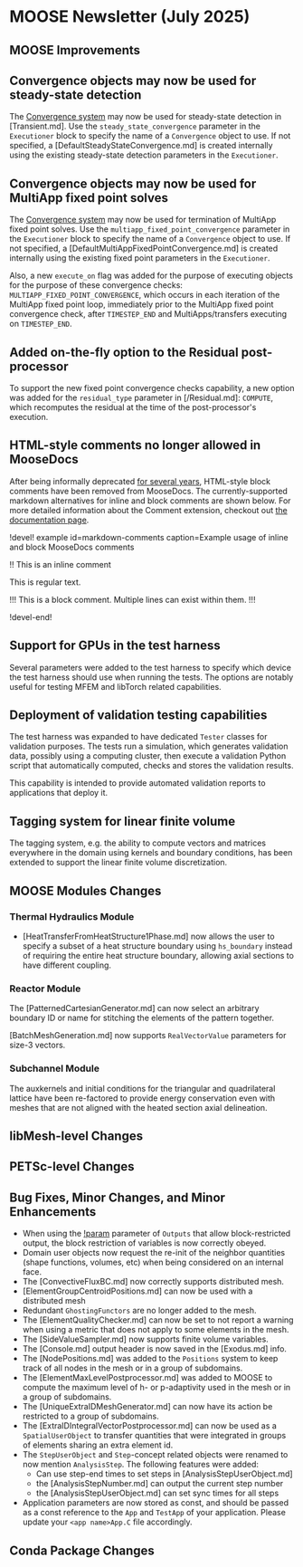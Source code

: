 # MOOSE Newsletter (July 2025)

## MOOSE Improvements

## Convergence objects may now be used for steady-state detection

The [Convergence system](syntax/Convergence/index.md) may now be used for steady-state
detection in [Transient.md]. Use the `steady_state_convergence` parameter in the
`Executioner` block to specify the name of a `Convergence` object to use. If
not specified, a [DefaultSteadyStateConvergence.md] is created internally
using the existing steady-state detection parameters in the `Executioner`.

## Convergence objects may now be used for MultiApp fixed point solves

The [Convergence system](syntax/Convergence/index.md) may now be used for termination
of MultiApp fixed point solves. Use the `multiapp_fixed_point_convergence` parameter
in the `Executioner` block to specify the name of a `Convergence` object to use. If
not specified, a [DefaultMultiAppFixedPointConvergence.md] is created internally
using the existing fixed point parameters in the `Executioner`.

Also, a new `execute_on` flag was added for the purpose of executing objects
for the purpose of these convergence checks: `MULTIAPP_FIXED_POINT_CONVERGENCE`,
which occurs in each iteration of the MultiApp fixed point loop, immediately prior
to the MultiApp fixed point convergence check, after `TIMESTEP_END` and MultiApps/transfers
executing on `TIMESTEP_END`.

## Added on-the-fly option to the Residual post-processor

To support the new fixed point convergence checks capability, a new option was added
for the `residual_type` parameter in [/Residual.md]: `COMPUTE`, which recomputes
the residual at the time of the post-processor's execution.

## HTML-style comments no longer allowed in MooseDocs

After being informally deprecated [for several years](https://github.com/idaholab/moose/blame/e82beba543d0047b0777b6f322a16cfa69a50ec9/python/MooseDocs/extensions/comment.py#L36),
HTML-style block comments have been removed from MooseDocs. The currently-supported markdown
alternatives for inline and block comments are shown below. For more detailed information about the Comment extension, checkout out [the documentation page](extensions/comment.md).

!devel! example id=markdown-comments caption=Example usage of inline and block MooseDocs comments

!! This is an inline comment

This is regular text.

!!!
This is a block comment.
Multiple lines can exist within them.
!!!

!devel-end!

## Support for GPUs in the test harness

Several parameters were added to the test harness to specify which device the test harness should
use when running the tests. The options are notably useful for testing MFEM and libTorch related capabilities.

## Deployment of validation testing capabilities

The test harness was expanded to have dedicated `Tester` classes for validation purposes. The tests run a simulation, which
generates validation data, possibly using a computing cluster, then execute a validation Python script that automatically computed,
checks and stores the validation results.

This capability is intended to provide automated validation reports to applications that deploy it.

## Tagging system for linear finite volume

The tagging system, e.g. the ability to compute vectors and matrices everywhere in the domain using kernels and boundary conditions,
has been extended to support the linear finite volume discretization.

## MOOSE Modules Changes

### Thermal Hydraulics Module

- [HeatTransferFromHeatStructure1Phase.md] now allows the user to specify a subset
  of a heat structure boundary using `hs_boundary` instead of requiring the entire
  heat structure boundary, allowing axial sections to have different coupling.

### Reactor Module

The [PatternedCartesianGenerator.md] can now select an arbitrary boundary ID or name for stitching the elements
of the pattern together.

[BatchMeshGeneration.md] now supports `RealVectorValue` parameters for size-3 vectors.

### Subchannel Module

The auxkernels and initial conditions for the triangular and quadrilateral lattice have been re-factored to provide energy conservation even
with meshes that are not aligned with the heated section axial delineation.

## libMesh-level Changes

## PETSc-level Changes

## Bug Fixes, Minor Changes, and Minor Enhancements

- When using the [!param](/Outputs/Exodus/sampling_blocks) parameter of `Outputs` that allow block-restricted output,
  the block restriction of variables is now correctly obeyed.
- Domain user objects now request the re-init of the neighbor quantities (shape functions, volumes, etc) when being considered on an internal face.
- The [ConvectiveFluxBC.md] now correctly supports distributed mesh.
- [ElementGroupCentroidPositions.md] can now be used with a distributed mesh
- Redundant `GhostingFunctors` are no longer added to the mesh.
- The [ElementQualityChecker.md] can now be set to not report a warning when using a metric that does not apply to some elements in the mesh.
- The [SideValueSampler.md] now supports finite volume variables.
- The [Console.md] output header is now saved in the [Exodus.md] info.
- The [NodePositions.md] was added to the `Positions` system to keep track of all nodes in the mesh or in a group of subdomains.
- The [ElementMaxLevelPostprocessor.md] was added to MOOSE to compute the maximum level of h- or p-adaptivity used in the mesh or in a group of subdomains.
- The [UniqueExtraIDMeshGenerator.md] can now have its action be restricted to a group of subdomains.
- The [ExtraIDIntegralVectorPostprocessor.md] can now be used as a `SpatialUserObject` to transfer quantities that were integrated in groups of elements sharing an extra element id.
- The `StepUserObject` and `Step`-concept related objects were renamed to now mention `AnalysisStep`. The following features were added:
  - Can use step-end times to set steps in [AnalysisStepUserObject.md]
  - the [AnalysisStepNumber.md] can output the current step number
  - the [AnalysisStepUserObject.md] can set sync times for all steps
- Application parameters are now stored as const, and should be passed as a const reference to the `App` and `TestApp` of your application.
  Please update your `<app name>App.C` file accordingly.


## Conda Package Changes
